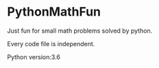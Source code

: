 # PythonMathFun
Just fun for small math problems solved by python.

Every code file is independent.

Python version:3.6
